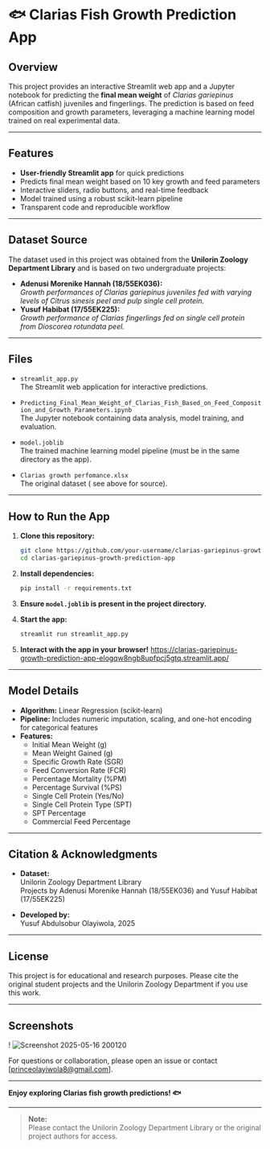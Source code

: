 
# 🐟 Clarias Fish Growth Prediction App

## Overview

This project provides an interactive Streamlit web app and a Jupyter notebook for predicting the **final mean weight** of *Clarias gariepinus* (African catfish) juveniles and fingerlings. The prediction is based on feed composition and growth parameters, leveraging a machine learning model trained on real experimental data.

---

## Features

- **User-friendly Streamlit app** for quick predictions
- Predicts final mean weight based on 10 key growth and feed parameters
- Interactive sliders, radio buttons, and real-time feedback
- Model trained using a robust scikit-learn pipeline
- Transparent code and reproducible workflow

---

## Dataset Source

The dataset used in this project was obtained from the **Unilorin Zoology Department Library** and is based on two undergraduate projects:

- **Adenusi Morenike Hannah (18/55EK036):**  
  *Growth performances of Clarias gariepinus juveniles fed with varying levels of Citrus sinesis peel and pulp single cell protein.*
- **Yusuf Habibat (17/55EK225):**  
  *Growth performance of Clarias fingerlings fed on single cell protein from Dioscorea rotundata peel.*

---

## Files

- `streamlit_app.py`  
  The Streamlit web application for interactive predictions.

- `Predicting_Final_Mean_Weight_of_Clarias_Fish_Based_on_Feed_Composition_and_Growth_Parameters.ipynb`  
  The Jupyter notebook containing data analysis, model training, and evaluation.

- `model.joblib`  
  The trained machine learning model pipeline (must be in the same directory as the app).

- `Clarias growth perfomance.xlsx`  
  The original dataset ( see above for source).

---

## How to Run the App

1. **Clone this repository:**
   ```bash
   git clone https://github.com/your-username/clarias-gariepinus-growth-prediction-app.git
   cd clarias-gariepinus-growth-prediction-app
   ```

2. **Install dependencies:**
   ```bash
   pip install -r requirements.txt
   ```

3. **Ensure `model.joblib` is present in the project directory.**

4. **Start the app:**
   ```bash
   streamlit run streamlit_app.py
   ```

5. **Interact with the app in your browser!**
https://clarias-gariepinus-growth-prediction-app-elogqw8ngb8upfpcj5gtq.streamlit.app/
---

## Model Details

- **Algorithm:** Linear Regression (scikit-learn)
- **Pipeline:** Includes numeric imputation, scaling, and one-hot encoding for categorical features
- **Features:**  
  - Initial Mean Weight (g)
  - Mean Weight Gained (g)
  - Specific Growth Rate (SGR)
  - Feed Conversion Rate (FCR)
  - Percentage Mortality (%PM)
  - Percentage Survival (%PS)
  - Single Cell Protein (Yes/No)
  - Single Cell Protein Type (SPT)
  - SPT Percentage
  - Commercial Feed Percentage

---

## Citation & Acknowledgments

- **Dataset:**  
  Unilorin Zoology Department Library  
  Projects by Adenusi Morenike Hannah (18/55EK036) and Yusuf Habibat (17/55EK225)

- **Developed by:**  
  Yusuf Abdulsobur Olayiwola, 2025

---

## License

This project is for educational and research purposes. Please cite the original student projects and the Unilorin Zoology Department if you use this work.

---

## Screenshots

!
![Screenshot 2025-05-16 200120](https://github.com/user-attachments/assets/90da6dd5-6e1d-44b1-9ca3-c1402e8f081a)


For questions or collaboration, please open an issue or contact [princeolayiwola8@gmail.com].

---

**Enjoy exploring Clarias fish growth predictions! 🐟**

---

> **Note:**  
>  Please contact the Unilorin Zoology Department Library or the original project authors for access.

